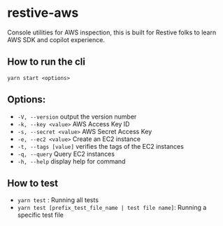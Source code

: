 # restive-aws

Console utilities for AWS inspection, this is built for Restive folks to learn AWS SDK and copilot experience.

## How to run the cli
`yarn start <options>`

## Options:

* `-V, --version`         output the version number
* `-k, --key <value>`     AWS Access Key ID
* `-s, --secret <value>`  AWS Secret Access Key
* `-e, --ec2 <value>`     Create an EC2 instance
* `-t, --tags [value]`    verifies the tags of the EC2 instances
* `-q, --query`           Query EC2 instances
* `-h, --help`            display help for command

## How to test
* `yarn test` : Running all tests
* `yarn test [prefix_test_file_name | test file name]`: Running a specific test file